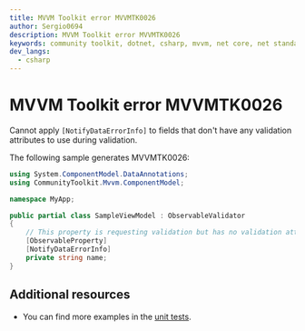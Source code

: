 ```yaml
---
title: MVVM Toolkit error MVVMTK0026
author: Sergio0694
description: MVVM Toolkit error MVVMTK0026
keywords: community toolkit, dotnet, csharp, mvvm, net core, net standard, source generators
dev_langs:
  - csharp
---
```


# MVVM Toolkit error MVVMTK0026

Cannot apply `[NotifyDataErrorInfo]` to fields that don't have any validation attributes to use during validation.

The following sample generates MVVMTK0026:

```csharp
using System.ComponentModel.DataAnnotations;
using CommunityToolkit.Mvvm.ComponentModel;

namespace MyApp;

public partial class SampleViewModel : ObservableValidator
{
    // This property is requesting validation but has no validation attributes
    [ObservableProperty]
    [NotifyDataErrorInfo]
    private string name;
}
```

## Additional resources

- You can find more examples in the [unit tests](https://github.com/CommunityToolkit/dotnet/tree/main/tests/CommunityToolkit.Mvvm.SourceGenerators.UnitTests).
